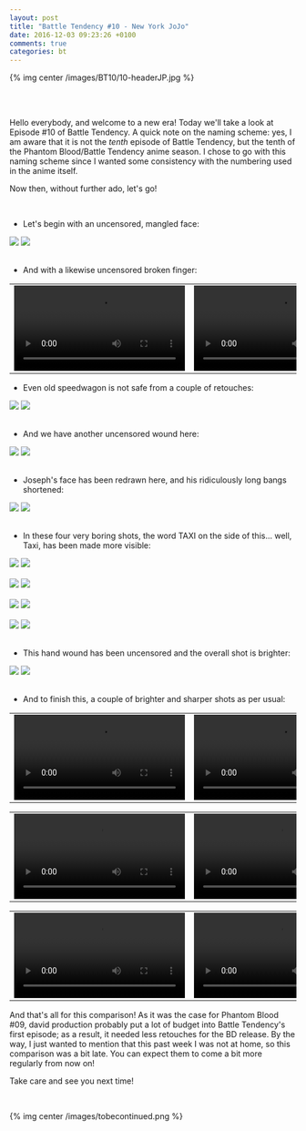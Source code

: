 ```yaml
---
layout: post
title: "Battle Tendency #10 - New York JoJo"
date: 2016-12-03 09:23:26 +0100
comments: true
categories: bt
---
```


{% img center /images/BT10/10-headerJP.jpg %}
<!-- more -->

<br>
<br>

Hello everybody, and welcome to a new era! Today we'll take a look at Episode #10 of Battle Tendency. A quick note on the naming scheme: yes, I am aware that it is not the *tenth* episode of Battle Tendency, but the tenth of the Phantom Blood/Battle Tendency anime season. I chose to go with this naming scheme since I wanted some consistency with the numbering used in the anime itself.

Now then, without further ado, let's go!

<br>

- Let's begin with an uncensored, mangled face:

<div id="container1" class="twentytwenty-container">
 <img src="/images/BT10/tv-06490.jpg" />
 <img src="/images/BT10/bd-06490.jpg" />
</div>

<br>

- And with a likewise uncensored broken finger:

<table width="100%">
<tr>
<td align="left" valign="top" width="50%">
<video class='center' nocontrols loop preload='auto'>
  <source src=/videos/BT10/TV%201%20-%20cokefinger.webm type='video/webm; codecs="vp8, vorbis"'>
</video>
</td>
<td align="left" valign="top" width="50%">
<video class='center' nocontrols loop preload='auto'>
  <source src=/videos/BT10/BD%201%20-%20cokefinger.webm type='video/webm; codecs="vp8, vorbis"'>
</video>
</td>
</tr>
</table>

- Even old speedwagon is not safe from a couple of retouches:

<div id="container1" class="twentytwenty-container">
 <img src="/images/BT10/tv-11900.jpg" />
 <img src="/images/BT10/bd-11900.jpg" />
</div>

<br>

- And we have another uncensored wound here:

<div id="container1" class="twentytwenty-container">
 <img src="/images/BT10/tv-14190.jpg" />
 <img src="/images/BT10/bd-14190.jpg" />
</div>

<br>

- Joseph's face has been redrawn here, and his ridiculously long bangs shortened:

<div id="container1" class="twentytwenty-container">
 <img src="/images/BT10/tv-16970.jpg" />
 <img src="/images/BT10/bd-16970.jpg" />
</div>

<br>

- In these four very boring shots, the word TAXI on the side of this... well, Taxi, has been made more visible:

<div id="container1" class="twentytwenty-container">
 <img src="/images/BT10/tv-17700.jpg" />
 <img src="/images/BT10/bd-17700.jpg" />
</div>

<br>

<div id="container1" class="twentytwenty-container">
 <img src="/images/BT10/tv-18260.jpg" />
 <img src="/images/BT10/bd-18260.jpg" />
</div>

<br>

<div id="container1" class="twentytwenty-container">
 <img src="/images/BT10/tv-19325.jpg" />
 <img src="/images/BT10/bd-19325.jpg" />
</div>

<br>

<div id="container1" class="twentytwenty-container">
 <img src="/images/BT10/tv-19800.jpg" />
 <img src="/images/BT10/bd-19800.jpg" />
</div>

<br>

- This hand wound has been uncensored and the overall shot is brighter:

<div id="container1" class="twentytwenty-container">
 <img src="/images/BT10/tv-24130.jpg" />
 <img src="/images/BT10/bd-24130.jpg" />
</div>

<br>

- And to finish this, a couple of brighter and sharper shots as per usual:

<table width="100%">
<tr>
<td align="left" valign="top" width="50%">
<video class='center' nocontrols loop preload='auto'>
  <source src=/videos/BT10/TV%202%20-%20tommygun.webm type='video/webm; codecs="vp8, vorbis"'>
</video>
</td>
<td align="left" valign="top" width="50%">
<video class='center' nocontrols loop preload='auto'>
  <source src=/videos/BT10/BD%202%20-%20tommygun.webm type='video/webm; codecs="vp8, vorbis"'>
</video>
</td>
</tr>
</table>

<table width="100%">
<tr>
<td align="left" valign="top" width="50%">
<video class='center' nocontrols loop preload='auto'>
  <source src=/videos/BT10/TV%203%20-%20joseph%20pan%201.webm type='video/webm; codecs="vp8, vorbis"'>
</video>
</td>
<td align="left" valign="top" width="50%">
<video class='center' nocontrols loop preload='auto'>
  <source src=/videos/BT10/BD%203%20-%20joseph%20pan%201.webm type='video/webm; codecs="vp8, vorbis"'>
</video>
</td>
</tr>
</table>

<table width="100%">
<tr>
<td align="left" valign="top" width="50%">
<video class='center' nocontrols loop preload='auto'>
  <source src=/videos/BT10/TV%204%20-%20joseph%20pan%202.webm type='video/webm; codecs="vp8, vorbis"'>
</video>
</td>
<td align="left" valign="top" width="50%">
<video class='center' nocontrols loop preload='auto'>
  <source src=/videos/BT10/BD%204%20-%20joseph%20pan%202.webm type='video/webm; codecs="vp8, vorbis"'>
</video>
</td>
</tr>
</table>

And that's all for this comparison! As it was the case for Phantom Blood #09, david production probably put a lot of budget into Battle Tendency's first episode; as a result, it needed less retouches for the BD release. By the way, I just wanted to mention that this past week I was not at home, so this comparison was a bit late. You can expect them to come a bit more regularly from now on!

Take care and see you next time!

<br>

{% img center /images/tobecontinued.png %}
